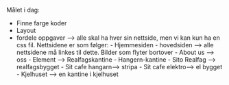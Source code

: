 Målet i dag: 
- Finne farge koder
- Layout 
- fordele oppgaver --> alle skal ha hver sin nettside, men vi kan kun ha en css fil. 
    Nettsidene er som følger: 
        - Hjemmesiden - hovedsiden --> alle nettsidene må linkes til dette. 
                Bilder som flyter bortover 
        - About us --> oss 
        - Element --> Realfagskantine 
        - Hangern-kantine 
        - Sito Realfag --> realfagsbygget 
        - Sit cafe hangarn--> stripa 
        - Sit cafe elektro--> el bygget 
        - Kjelhuset --> en kantine i kjelhuset
